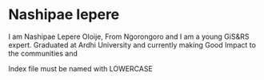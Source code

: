 # Nashipae lepere
 I am Nashipae Lepere Oloije, From Ngorongoro and I am a young GiS&RS expert. Graduated at Ardhi University and currently making Good Impact to the communities and 

Index file must be named with LOWERCASE
